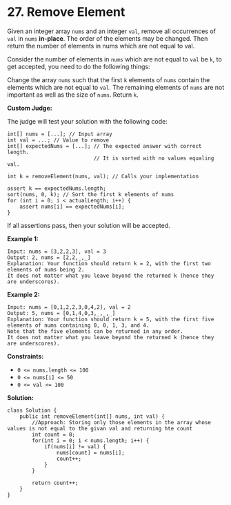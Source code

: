 # 27. Remove Element

Given an integer array `nums` and an integer `val`, remove all occurrences of `val` in `nums` **in-place**. The order of the elements may be changed. Then return the number of elements in nums which are not equal to val.

Consider the number of elements in `nums` which are not equal to `val` be `k`, to get accepted, you need to do the following things:

Change the array `nums` such that the first `k` elements of `nums` contain the elements which are not equal to `val`. The remaining elements of `nums` are not important as well as the size of `nums`.
Return `k`.

**Custom Judge:**

The judge will test your solution with the following code:
```
int[] nums = [...]; // Input array
int val = ...; // Value to remove
int[] expectedNums = [...]; // The expected answer with correct length.
                            // It is sorted with no values equaling val.

int k = removeElement(nums, val); // Calls your implementation

assert k == expectedNums.length;
sort(nums, 0, k); // Sort the first k elements of nums
for (int i = 0; i < actualLength; i++) {
    assert nums[i] == expectedNums[i];
}
```
If all assertions pass, then your solution will be accepted.

**Example 1:**
```
Input: nums = [3,2,2,3], val = 3
Output: 2, nums = [2,2,_,_]
Explanation: Your function should return k = 2, with the first two elements of nums being 2.
It does not matter what you leave beyond the returned k (hence they are underscores).
```
**Example 2:**
```
Input: nums = [0,1,2,2,3,0,4,2], val = 2
Output: 5, nums = [0,1,4,0,3,_,_,_]
Explanation: Your function should return k = 5, with the first five elements of nums containing 0, 0, 1, 3, and 4.
Note that the five elements can be returned in any order.
It does not matter what you leave beyond the returned k (hence they are underscores).
``` 

**Constraints:**

* `0 <= nums.length <= 100`
* `0 <= nums[i] <= 50`
* `0 <= val <= 100`

**Solution:**
```
class Solution {
    public int removeElement(int[] nums, int val) {
        //Approach: Storing only those elements in the array whose values is not equal to the givan val and returning hte count
        int count = 0;
        for(int i = 0; i < nums.length; i++) {
            if(nums[i] != val) {
                nums[count] = nums[i];
                count++;
            }
        }

        return count++;
    }
}
```
